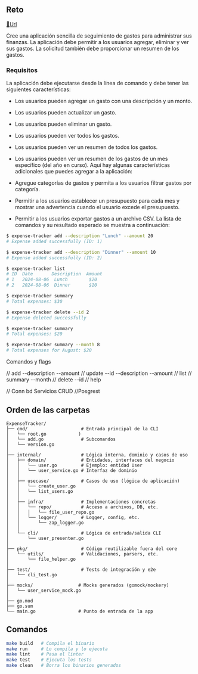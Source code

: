 ## Reto

[🔗Url](https://roadmap.sh/projects/expense-tracker)

Cree una aplicación sencilla de seguimiento de gastos para administrar sus finanzas. La aplicación debe permitir a los usuarios agregar, eliminar y ver sus gastos. La solicitud también debe proporcionar un resumen de los gastos.

### Requisitos
La aplicación debe ejecutarse desde la línea de comando y debe tener las siguientes características:

- Los usuarios pueden agregar un gasto con una descripción y un monto.
- Los usuarios pueden actualizar un gasto.
- Los usuarios pueden eliminar un gasto.
- Los usuarios pueden ver todos los gastos.
- Los usuarios pueden ver un resumen de todos los gastos.
- Los usuarios pueden ver un resumen de los gastos de un mes específico (del año en curso).
Aquí hay algunas características adicionales que puedes agregar a la aplicación:

- Agregue categorías de gastos y permita a los usuarios filtrar gastos por categoría.
- Permitir a los usuarios establecer un presupuesto para cada mes y mostrar una advertencia cuando el usuario excede el presupuesto.
- Permitir a los usuarios exportar gastos a un archivo CSV.
La lista de comandos y su resultado esperado se muestra a continuación:

```bash
$ expense-tracker add --description "Lunch" --amount 20
# Expense added successfully (ID: 1)

$ expense-tracker add --description "Dinner" --amount 10
# Expense added successfully (ID: 2)

$ expense-tracker list
# ID  Date       Description  Amount
# 1   2024-08-06  Lunch        $20
# 2   2024-08-06  Dinner       $10

$ expense-tracker summary
# Total expenses: $30

$ expense-tracker delete --id 2
# Expense deleted successfully

$ expense-tracker summary
# Total expenses: $20

$ expense-tracker summary --month 8
# Total expenses for August: $20
```

Comandos y flags

// add  --description --amount
// update --id --description --amount
// list
// summary --month
// delete --id
// help


// Conn bd Servicios CRUD
//Posgrest

## Orden de las carpetas
```
ExpenseTracker/
├── cmd/                    # Entrada principal de la CLI
│   └── root.go            )
│   └── add.go              # Subcomandos
│   └── version.go
│
├── internal/               # Lógica interna, dominio y casos de uso
│   ├── domain/             # Entidades, interfaces del negocio
│   │   └── user.go         # Ejemplo: entidad User
│   │   └── user_service.go # Interfaz de dominio
│   │
│   ├── usecase/            # Casos de uso (lógica de aplicación)
│   │   └── create_user.go
│   │   └── list_users.go
│   │
│   ├── infra/              # Implementaciones concretas
│   │   └── repo/           # Acceso a archivos, DB, etc.
│   │   │   └── file_user_repo.go
│   │   └── logger/         # Logger, config, etc.
│   │       └── zap_logger.go
│   │
│   └── cli/                # Lógica de entrada/salida CLI
│       └── user_presenter.go
│
├── pkg/                    # Código reutilizable fuera del core
│   └── utils/              # Validaciones, parsers, etc.
│       └── file_helper.go
│
├── test/                   # Tests de integración y e2e
│   └── cli_test.go
│
├── mocks/                 # Mocks generados (gomock/mockery)
│   └── user_service_mock.go
│
├── go.mod
├── go.sum
└── main.go                # Punto de entrada de la app
```

## Comandos

```bash
make build   # Compila el binario
make run     # Lo compila y lo ejecuta
make lint    # Pasa el linter
make test    # Ejecuta los tests
make clean   # Borra los binarios generados
```
